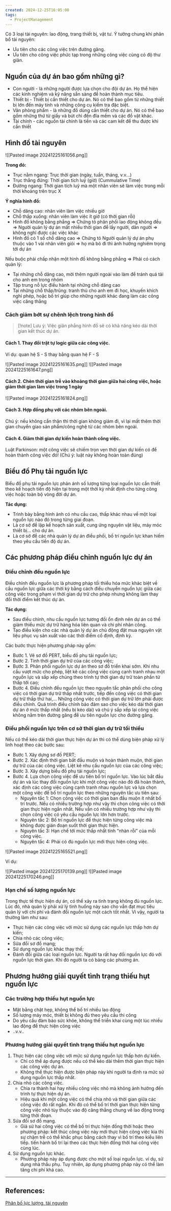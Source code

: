 ```yaml
---
created: 2024-12-25T16:05:00
tags:
  - ProjectManagement
---
```

Có 3 loại tài nguyên: lao động, trang thiết bị, vật tư.
Ý tưởng chung khi phân bổ tài nguyên:
- Ưu tiên cho các công việc trên đường găng.
- Ưu tiên cho công việc phức tạp trong những công việc cùng có độ thư giãn.

## Nguồn của dự án bao gồm những gì?

- Con người - là những người được lựa chọn cho đội dự án. Họ thể hiện các kinh nghiệm và kỹ năng sẵn sàng để hoàn thành mục tiêu. 
- Thiết bị - Thiết bị cần thiết cho dự án. Nó có thế bao gồm từ những thiết bị lớn đến máy tính và những công cụ kiểm tra đặc biệt. 
- Văn phòng phẩm - là những đồ dùng cần thiết cho dự án. Nó có thể bao gồm những thứ từ giấy và bút chì đến đĩa mềm và các đồ vật khác. 
- Tài chính - các nguồn tài chính là tiền và các cam kết để thu được khi cần thiết

## Hình đồ tài nguyên 

![[Pasted image 20241225161056.png]]

**Trong đó:**
- Trục nằm ngang: Trục thời gian (ngày, tuần, tháng, v.v...)
- Trục thẳng đứng: Thời gian tích luỹ (giờ) (Cummulative Time)
- Đường ngang: Thời gian tích luỹ mà một nhân viên sẽ làm việc trong mỗi thời khoảng trên trục X

**Ý nghĩa hình đồ:**
- Chỗ dâng cao: nhân viên làm việc nhiều giờ
- Chỗ thấp xuống: nhân viên làm việc ít giờ (có thời gian rỗi)
- Hình đồ không bằng phẳng ⇒ Chứng tỏ phân phối lao động không đều ⇒ Người quản lý dự án mất nhiều thời gian để lấy người, dãn người ⇒ không nghĩ được các việc khác
- Hình đồ có 1 số chỗ dâng cao ⇒ Chứng tỏ Người quản lý dự án phụ thuộc vào 1 vài nhân viên giỏi ⇒ họ mà bỏ đi thì ảnh hưởng nghiêm trọng tới dự án

Nếu buộc phải chấp nhận một hình đồ không bằng phẳng ⇒ Phải có cách quản lý:
- Tại những chỗ dâng cao, mời thêm người ngoài vào làm để tránh quá tải cho anh em trong nhóm
- Tập trung nỗ lực điều hành tại những chỗ dâng cao
- Tại những chỗ thấp/trũng: tranh thủ cho anh em đi học, khuyến khích nghỉ phép, hoặc bố trí giúp cho những người khác đang làm các công việc căng thẳng

### Cách giảm bớt sự chênh lệch trong hình đồ

> [!note] Lưu ý: 
> Việc giãn phẳng hình đồ sẽ có khả năng kéo dài thời gian kết thúc dự án.

#### Cách 1. Thay đổi trật tự logic giữa các công việc. 

Ví dụ: quan hệ S - S thay bằng quan hệ F - S

![[Pasted image 20241225161635.png]]
![[Pasted image 20241225161647.png]]

#### Cách 2. Chèn thời gian trễ vào khoảng thời gian giữa hai công việc, hoặc giảm thời gian làm việc trong 1 ngày

![[Pasted image 20241225161824.png]]

#### Cách 3. Hợp đồng phụ với các nhóm bên ngoài. 

Chú ý: nếu không cẩn thận thì thời gian không giảm đi, vì lại mất thêm thời gian chuyển giao sản phẩm/công nghệ từ các nhóm bên ngoài.

#### Cách 4. Giảm thời gian dự kiến hoàn thành công việc. 

Luật Parkinson: một công việc sẽ chiếm trọn vẹn thời gian dự kiến có để hoàn thành công việc đó! (Chú ý: luật này không hoàn toàn đúng)

## Biểu đồ Phụ tải nguồn lực

Biểu đồ phụ tải nguồn lực phản ánh số lượng từng loại nguồn lực cần thiết theo kế hoạch tiến độ hiện tại trong một thời kỳ nhất định cho từng công việc hoặc toàn bộ vòng đời dự án.

**Tác dụng:**
- Trình bày bằng hình ảnh có nhu cầu cao, thấp khác nhau về một loại nguồn lực nào đó trong từng giai đoạn.
- Là cơ sở để lập kế hoạch sản xuất, cung ứng nguyên vật liệu, máy móc thiết bị... cho dự án.
- Là cơ sở để các nhà quản lý dự án điều phối, bố trí nguồn lực khan hiếm theo yêu cầu tiến độ dự án.

## Các phương pháp điều chỉnh nguồn lực dự án 
### Điều chỉnh đều nguồn lực

Điều chỉnh đều nguồn lực là phương pháp tối thiểu hóa mức khác biệt về cầu nguồn lực giữa các thời kỳ bằng cách điều chuyển nguồn lực giữa các công việc trong phạm vi thời gian dự trữ cho phép nhưng không làm thay đổi thời điểm kết thúc dự án.

**Tác dụng:**
- Sau điều chỉnh, nhu cầu nguồn lực tương đối ổn định nên dự án có thể giảm thiểu mức dự trữ hàng hóa liên quan và chi phí nhân công.
- Tạo điều kiện cho các nhà quản lý dự án chủ động đặt mua nguyên vật liệu phục vụ sản xuất vào các thời điểm cố định, định kỳ.

Các bước thực hiện phương pháp này gồm: 
- Bước 1. Vẽ sơ đồ PERT, biểu đồ phụ tải nguồn lực; 
- Bước 2. Tính thời gian dự trữ của các công việc; 
- Bước 3. Phân phối nguồn lực dự án theo sơ đồ triển khai sớm. Khi nhu cầu vượt mức cho phép, liệt kê các công việc cùng cạnh tranh nhau một nguồn lực và sắp xếp chúng theo trình tự thời gian dự trữ toàn phần từ thấp tới cao; 
- Bước 4. Điều chỉnh đều nguồn lực theo nguyên tắc phân phối cho công việc có thời gian dự trữ thấp nhất trước, tiếp đến công việc có thời gian dự trữ thấp thứ hai,... Những công việc có thời gian dự trữ lớn phải được điều chỉnh. Quá trình điều chỉnh bảo đảm sao cho việc kéo dài thời gian dự án ở mức thấp nhất (nếu bị kéo dài) và chú ý sắp xếp lại công việc không nằm trên đường găng để ưu tiên nguồn lực cho đường găng.

### Điều phối nguồn lực trên cơ sở thời gian dự trữ tối thiểu

Nếu có thể kéo dài thời gian thực hiện dự án thì có thể dùng biện pháp xử lý linh hoạt theo các bước sau: 
- Bước 1. Xây dựng sơ đồ PERT; 
- Bước 2. Xác định thời gian bắt đầu muộn và hoàn thành muộn, thời gian dự trữ của các công việc. Liệt kê nhu cầu nguồn lực của các công việc; 
- Bước 3. Xây dựng biểu đồ phụ tải nguồn lực; 
- Bước 4. Lựa chọn công việc để ưu tiên bố trí nguồn lực. Vào lúc bắt đầu dự án và lúc thay đổi nguồn lực khi một công việc nào đó đã hoàn thành, xác định các công việc cùng cạnh tranh nhau nguồn lực và lựa chọn một công việc để bố trí nguồn lực theo những nguyên tắc ưu tiên sau: 
	- Nguyên tắc 1: Chọn công việc có thời gian ban đầu muộn ít nhất bố trí trước. Nếu có nhiều trường hợp như vậy thì chọn công việc có thời gian thực hiện ngắn nhất. Nếu vẫn có nhiều trường hợp như vậy thì chọn công việc có yêu cầu nguồn lực lớn hơn trước. 
	- Nguyên tắc 2: Bố trí nguồn lực để thực hiện từng công việc mà không được gián đoạn suốt thời gian thực hiện. 
	- Nguyên tắc 3: Hạn chế tới mức thấp nhất tính “nhàn rỗi” của mỗi công việc. 
	- Nguyên tắc 4: Phải có đủ nguồn lực mới thực hiện công việc.

![[Pasted image 20241225165521.png]]

Ví dụ:

![[Pasted image 20241225170139.png]]
![[Pasted image 20241225170246.png]]

### Hạn chế số lượng nguồn lực

Trong thực tế thực hiện dự án, có thể xảy ra tình trạng không đủ nguồn lực. Lúc đó, nhà quản lý phải xử lý tình huống này sao cho vẫn đạt mục tiêu quản lý với chi phí và đánh đổi nguồn lực một cách tốt nhất. Vì vậy, người ta thường làm như sau:
- Thực hiện các công việc với mức sử dụng các nguồn lực thấp hơn dự kiến;
- Chia nhỏ các công việc;
- Sửa đổi sơ đồ mạng;
- Sử dụng nguồn lực khác thay thế;
- Đánh đổi giữa các loại nguồn lực. Người ta rất hay đổi nguồn lực đó với nguồn lực thời gian. Khi đó người ta có bảng các phương án.

## Phương hướng giải quyết tình trạng thiếu hụt nguồn lực

### Các trường hợp thiếu hụt nguồn lực

- Mặt bằng chật hẹp, không thể bố trí nhiều lao động
- Số lượng máy móc, thiết bị không đủ theo yêu cầu thi công
- Do yêu cầu đảm bảo sức khỏe, không thể triển khai cùng một lúc nhiều lao động để thực hiện công việc
- ..v.v..

### Phương hướng giải quyết tình trạng thiếu hụt nguồn lực

1. Thực hiện các công việc với mức sử dụng nguồn lực thấp hơn dự kiến. 
	- Chỉ có thể áp dụng được nếu có thể kéo dài thêm thời gian thực hiện các công việc dự án.
	- Không thể thực hiện được biện pháp này khi người ta định ra mức sử dụng nguồn lực thấp nhất.
2. Chia nhỏ các công việc. 
	- Chia ra thành hai hay nhiều công việc nhỏ mà không ảnh hưởng đến trình tự thực hiện dự án.
	- Hiệu quả khi một công việc có thể chia nhỏ và thời gian giữa các công việc đó rất ngắn. Khi đó có thể bố trí thời gian thực hiện từng công việc nhỏ tùy thuộc vào độ căng thẳng chung về lao động trong từng thời đoạn.
3. Sửa đổi sơ đồ mạng. 
	- Giả sử hai công việc có thể bố trí thực hiện đồng thời hoặc theo phương pháp: kết thúc công việc này mới thực hiện công việc kia thì sự chậm trễ có thể khắc phục bằng cách thay vì bố trí theo kiểu liên tiếp. tiến hành bố trí lại theo các thực hiện đồng thời hai công việc cùng lúc.
4. Sử dụng nguồn lực khác. 
	- Phương pháp này áp dụng được cho một số loại nguồn lực. ví dụ, sử dụng nhà thầu phụ. Tuy nhiên, áp dụng phương pháp này có thể làm tăng chi phí khá cao.

---
## References:

[Phân bố lực lượng, tài nguyên](https://voer.edu.vn/m/phan-bo-luc-luong-tai-nguyen/4f0a966b)